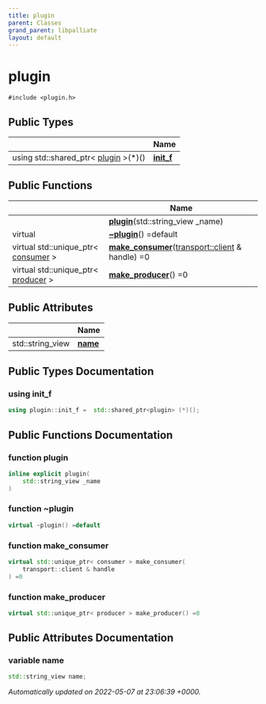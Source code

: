 ```yaml
---
title: plugin
parent: Classes
grand_parent: libpalliate
layout: default
---
```


# plugin






`#include <plugin.h>`

## Public Types

|                | Name           |
| -------------- | -------------- |
| using std::shared_ptr< [plugin](/libpalliate/generated/Classes/classplugin) >(*)() | **[init_f](/libpalliate/generated/Classes/classplugin#using-init-f)**  |

## Public Functions

|                | Name           |
| -------------- | -------------- |
| | **[plugin](/libpalliate/generated/Classes/classplugin#function-plugin)**(std::string_view _name) |
| virtual | **[~plugin](/libpalliate/generated/Classes/classplugin#function-~plugin)**() =default |
| virtual std::unique_ptr< [consumer](/libpalliate/generated/Classes/classconsumer) > | **[make_consumer](/libpalliate/generated/Classes/classplugin#function-make-consumer)**([transport::client](/libpalliate/generated/Classes/classtransport_1_1client) & handle) =0 |
| virtual std::unique_ptr< [producer](/libpalliate/generated/Classes/classproducer) > | **[make_producer](/libpalliate/generated/Classes/classplugin#function-make-producer)**() =0 |

## Public Attributes

|                | Name           |
| -------------- | -------------- |
| std::string_view | **[name](/libpalliate/generated/Classes/classplugin#variable-name)**  |

## Public Types Documentation

### using init_f

```cpp
using plugin::init_f =  std::shared_ptr<plugin> (*)();
```


## Public Functions Documentation

### function plugin

```cpp
inline explicit plugin(
    std::string_view _name
)
```


### function ~plugin

```cpp
virtual ~plugin() =default
```


### function make_consumer

```cpp
virtual std::unique_ptr< consumer > make_consumer(
    transport::client & handle
) =0
```


### function make_producer

```cpp
virtual std::unique_ptr< producer > make_producer() =0
```


## Public Attributes Documentation

### variable name

```cpp
std::string_view name;
```



_Automatically updated on 2022-05-07 at 23:06:39 +0000._